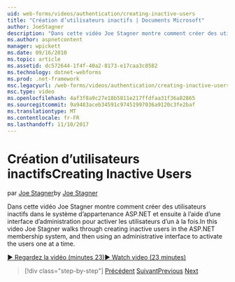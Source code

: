 ```yaml
---
uid: web-forms/videos/authentication/creating-inactive-users
title: "Création d’utilisateurs inactifs | Documents Microsoft"
author: JoeStagner
description: "Dans cette vidéo Joe Stagner montre comment créer des utilisateurs inactifs dans le système d’appartenance ASP.NET et ensuite à l’aide d’une interface d’administration pour activer les utilisateurs un..."
ms.author: aspnetcontent
manager: wpickett
ms.date: 09/16/2010
ms.topic: article
ms.assetid: dc572644-1f4f-40a2-8173-e17caa3c8582
ms.technology: dotnet-webforms
ms.prod: .net-framework
msc.legacyurl: /web-forms/videos/authentication/creating-inactive-users
msc.type: video
ms.openlocfilehash: 4af3f8a9c27e18b5811e217ffdfaa31f36a82865
ms.sourcegitcommit: 9a9483aceb34591c97451997036a9120c3fe2baf
ms.translationtype: MT
ms.contentlocale: fr-FR
ms.lasthandoff: 11/10/2017
---
```

<a name="creating-inactive-users"></a><span data-ttu-id="247ad-103">Création d’utilisateurs inactifs</span><span class="sxs-lookup"><span data-stu-id="247ad-103">Creating Inactive Users</span></span>
====================
<span data-ttu-id="247ad-104">par [Joe Stagner](https://github.com/JoeStagner)</span><span class="sxs-lookup"><span data-stu-id="247ad-104">by [Joe Stagner](https://github.com/JoeStagner)</span></span>

<span data-ttu-id="247ad-105">Dans cette vidéo Joe Stagner montre comment créer des utilisateurs inactifs dans le système d’appartenance ASP.NET et ensuite à l’aide d’une interface d’administration pour activer les utilisateurs d’un à la fois.</span><span class="sxs-lookup"><span data-stu-id="247ad-105">In this video Joe Stagner walks through creating inactive users in the ASP.NET membership system, and then using an administrative interface to activate the users one at a time.</span></span>

[<span data-ttu-id="247ad-106">&#9654; Regardez la vidéo (minutes 23)</span><span class="sxs-lookup"><span data-stu-id="247ad-106">&#9654; Watch video (23 minutes)</span></span>](https://channel9.msdn.com/Blogs/ASP-NET-Site-Videos/creating-inactive-users)

>[!div class="step-by-step"]
<span data-ttu-id="247ad-107">[Précédent](simple-web-service-authentication.md)
[Suivant](sql-injection-defense.md)</span><span class="sxs-lookup"><span data-stu-id="247ad-107">[Previous](simple-web-service-authentication.md)
[Next](sql-injection-defense.md)</span></span>
